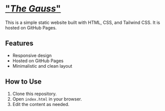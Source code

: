 # ["*The Gauss*"](https://ndp32.github.io/the_gauss/)

This is a simple static website built with HTML, CSS, and Tailwind CSS. It is hosted on GitHub Pages.

## Features
- Responsive design
- Hosted on GitHub Pages
- Minimalistic and clean layout

## How to Use
1. Clone this repository.
2. Open `index.html` in your browser.
3. Edit the content as needed.
